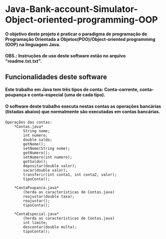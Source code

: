 # Java-Bank-account-Simulator-Object-oriented-programming-OOP
#### O objetivo deste projeto é praticar o paradigma de programação de Programação Orientada a Objetos(POO)/Object-oriented programming (OOP) na linguagem Java.
#### OBS.: Instruções de uso deste software estão no arquivo "readme.txt.txt".
## Funcionalidades deste software
#### Este trabalho em Java tem três tipos de conta: Conta-corrente, conta-poupança e conta-especial (uma de cada tipo).
#### O software deste trabalho executa nestas contas as operações bancárias (listadas abaixo) que normalmente são executadas em contas bancárias.
	Operações das contas:
		*Contas.java*
			String nome;
			int numero;
			double saldo;
			getNome();
			setNome(String nome);
			getNumero();
			setNumero(int numero);
			getSaldo();
			depositar(double valor);
			sacar(double valor);
			transferir(int conta1, int conta2, valor);
			tipoConta();

		*ContaPoupanca.java*
			(herda as características de Contas.java)
			reajustar(double taxa);
			reajustar();
			tipoConta();

		*ContaEspecial.java*
			(herda as características de Contas.java)
			int limite;
			descontar(double multa);
			tipoConta();
